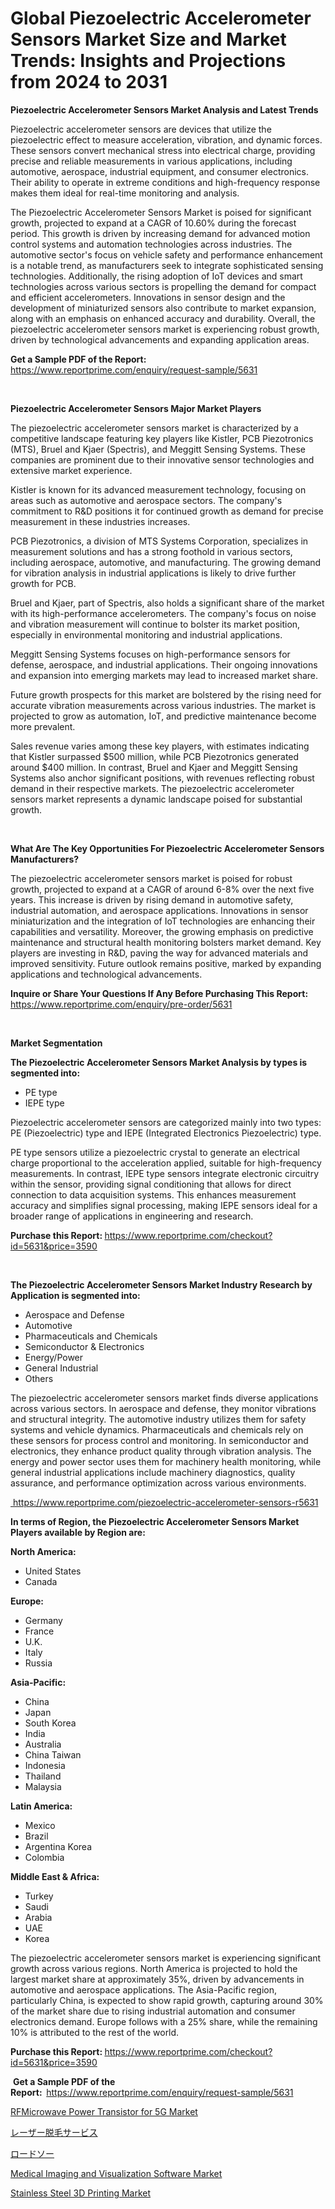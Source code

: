 <p><h1>Global Piezoelectric Accelerometer Sensors Market Size and Market Trends: Insights and Projections from 2024 to 2031</h1></p><p><strong>Piezoelectric Accelerometer Sensors Market Analysis and Latest Trends</strong></p>
<p><p>Piezoelectric accelerometer sensors are devices that utilize the piezoelectric effect to measure acceleration, vibration, and dynamic forces. These sensors convert mechanical stress into electrical charge, providing precise and reliable measurements in various applications, including automotive, aerospace, industrial equipment, and consumer electronics. Their ability to operate in extreme conditions and high-frequency response makes them ideal for real-time monitoring and analysis.</p><p>The Piezoelectric Accelerometer Sensors Market is poised for significant growth, projected to expand at a CAGR of 10.60% during the forecast period. This growth is driven by increasing demand for advanced motion control systems and automation technologies across industries. The automotive sector's focus on vehicle safety and performance enhancement is a notable trend, as manufacturers seek to integrate sophisticated sensing technologies. Additionally, the rising adoption of IoT devices and smart technologies across various sectors is propelling the demand for compact and efficient accelerometers. Innovations in sensor design and the development of miniaturized sensors also contribute to market expansion, along with an emphasis on enhanced accuracy and durability. Overall, the piezoelectric accelerometer sensors market is experiencing robust growth, driven by technological advancements and expanding application areas.</p></p>
<p><strong>Get a Sample PDF of the Report:&nbsp;</strong> <a href="https://www.reportprime.com/enquiry/request-sample/5631">https://www.reportprime.com/enquiry/request-sample/5631</a></p>
<p>&nbsp;</p>
<p><strong>Piezoelectric Accelerometer Sensors Major Market Players</strong></p>
<p><p>The piezoelectric accelerometer sensors market is characterized by a competitive landscape featuring key players like Kistler, PCB Piezotronics (MTS), Bruel and Kjaer (Spectris), and Meggitt Sensing Systems. These companies are prominent due to their innovative sensor technologies and extensive market experience.</p><p>Kistler is known for its advanced measurement technology, focusing on areas such as automotive and aerospace sectors. The company's commitment to R&D positions it for continued growth as demand for precise measurement in these industries increases.</p><p>PCB Piezotronics, a division of MTS Systems Corporation, specializes in measurement solutions and has a strong foothold in various sectors, including aerospace, automotive, and manufacturing. The growing demand for vibration analysis in industrial applications is likely to drive further growth for PCB.</p><p>Bruel and Kjaer, part of Spectris, also holds a significant share of the market with its high-performance accelerometers. The company's focus on noise and vibration measurement will continue to bolster its market position, especially in environmental monitoring and industrial applications.</p><p>Meggitt Sensing Systems focuses on high-performance sensors for defense, aerospace, and industrial applications. Their ongoing innovations and expansion into emerging markets may lead to increased market share.</p><p>Future growth prospects for this market are bolstered by the rising need for accurate vibration measurements across various industries. The market is projected to grow as automation, IoT, and predictive maintenance become more prevalent.</p><p>Sales revenue varies among these key players, with estimates indicating that Kistler surpassed $500 million, while PCB Piezotronics generated around $400 million. In contrast, Bruel and Kjaer and Meggitt Sensing Systems also anchor significant positions, with revenues reflecting robust demand in their respective markets. The piezoelectric accelerometer sensors market represents a dynamic landscape poised for substantial growth.</p></p>
<p>&nbsp;</p>
<p><strong>What Are The Key Opportunities For Piezoelectric Accelerometer Sensors Manufacturers?</strong></p>
<p><p>The piezoelectric accelerometer sensors market is poised for robust growth, projected to expand at a CAGR of around 6-8% over the next five years. This increase is driven by rising demand in automotive safety, industrial automation, and aerospace applications. Innovations in sensor miniaturization and the integration of IoT technologies are enhancing their capabilities and versatility. Moreover, the growing emphasis on predictive maintenance and structural health monitoring bolsters market demand. Key players are investing in R&D, paving the way for advanced materials and improved sensitivity. Future outlook remains positive, marked by expanding applications and technological advancements.</p></p>
<p><strong>Inquire or Share Your Questions If Any Before Purchasing This Report:</strong> <a href="https://www.reportprime.com/enquiry/pre-order/5631">https://www.reportprime.com/enquiry/pre-order/5631</a></p>
<p>&nbsp;</p>
<p><strong>Market Segmentation</strong></p>
<p><strong>The Piezoelectric Accelerometer Sensors Market Analysis by types is segmented into:</strong></p>
<p><ul><li>PE type</li><li>IEPE type</li></ul></p>
<p><p>Piezoelectric accelerometer sensors are categorized mainly into two types: PE (Piezoelectric) type and IEPE (Integrated Electronics Piezoelectric) type. </p><p>PE type sensors utilize a piezoelectric crystal to generate an electrical charge proportional to the acceleration applied, suitable for high-frequency measurements. In contrast, IEPE type sensors integrate electronic circuitry within the sensor, providing signal conditioning that allows for direct connection to data acquisition systems. This enhances measurement accuracy and simplifies signal processing, making IEPE sensors ideal for a broader range of applications in engineering and research.</p></p>
<p><strong>Purchase this Report:&nbsp;</strong><a href="https://www.reportprime.com/checkout?id=5631&price=3590">https://www.reportprime.com/checkout?id=5631&price=3590</a></p>
<p>&nbsp;</p>
<p><strong>The Piezoelectric Accelerometer Sensors Market Industry Research by Application is segmented into:</strong></p>
<p><ul><li>Aerospace and Defense</li><li>Automotive</li><li>Pharmaceuticals and Chemicals</li><li>Semiconductor & Electronics</li><li>Energy/Power</li><li>General Industrial</li><li>Others</li></ul></p>
<p><p>The piezoelectric accelerometer sensors market finds diverse applications across various sectors. In aerospace and defense, they monitor vibrations and structural integrity. The automotive industry utilizes them for safety systems and vehicle dynamics. Pharmaceuticals and chemicals rely on these sensors for process control and monitoring. In semiconductor and electronics, they enhance product quality through vibration analysis. The energy and power sector uses them for machinery health monitoring, while general industrial applications include machinery diagnostics, quality assurance, and performance optimization across various environments.</p></p>
<p><a href="https://www.reportprime.com/piezoelectric-accelerometer-sensors-r5631">&nbsp;https://www.reportprime.com/piezoelectric-accelerometer-sensors-r5631</a></p>
<p><strong>In terms of Region, the Piezoelectric Accelerometer Sensors Market Players available by Region are:</strong></p>
<p>
    <p> <strong> North America: </strong>
        <ul>
            <li>United States</li>
            <li>Canada</li>
        </ul>
        </p> 
    <p> <strong> Europe: </strong>
        <ul>
            <li>Germany</li>
            <li>France</li>
            <li>U.K.</li>
            <li>Italy</li>
            <li>Russia</li>
        </ul>
        </p> 
    <p> <strong> Asia-Pacific: </strong>
        <ul>
            <li>China</li>
            <li>Japan</li>
            <li>South Korea</li>
            <li>India</li>
            <li>Australia</li>
            <li>China Taiwan</li>
            <li>Indonesia</li>
            <li>Thailand</li>
            <li>Malaysia</li>
        </ul>
        </p> 
    <p> <strong> Latin America: </strong>
        <ul>
            <li>Mexico</li>
            <li>Brazil</li>
            <li>Argentina Korea</li>
            <li>Colombia</li>
        </ul>
        </p> 
    <p> <strong> Middle East & Africa: </strong>
        <ul>
            <li>Turkey</li>
            <li>Saudi</li>
            <li>Arabia</li>
            <li>UAE</li>
            <li>Korea</li>
        </ul>
    </p>
    </p>
<p><p>The piezoelectric accelerometer sensors market is experiencing significant growth across various regions. North America is projected to hold the largest market share at approximately 35%, driven by advancements in automotive and aerospace applications. The Asia-Pacific region, particularly China, is expected to show rapid growth, capturing around 30% of the market share due to rising industrial automation and consumer electronics demand. Europe follows with a 25% share, while the remaining 10% is attributed to the rest of the world.</p></p>
<p><strong>Purchase this Report: </strong><a href="https://www.reportprime.com/checkout?id=5631&price=3590">https://www.reportprime.com/checkout?id=5631&price=3590</a></p>
<p>&nbsp;<strong>Get a Sample PDF of the Report:&nbsp;&nbsp;</strong><a href="https://www.reportprime.com/enquiry/request-sample/5631">https://www.reportprime.com/enquiry/request-sample/5631</a></p>
<p><strong></strong></p>
<p><p><a href="https://github.com/angelajermaine/Market-Research-Report-List-5/blob/main/rfmicrowave-power-transistor-for-5g-market.md">RFMicrowave Power Transistor for 5G Market</a></p><p><a href="https://medium.com/@camron674/%E3%83%AC%E3%83%BC%E3%82%B6%E3%83%BC%E8%84%B1%E6%AF%9B%E3%82%B5%E3%83%BC%E3%83%93%E3%82%B9%E5%B8%82%E5%A0%B4%E3%81%AE%E8%A6%8F%E6%A8%A1-%E6%88%90%E9%95%B7%E3%83%88%E3%83%AC%E3%83%B3%E3%83%89-%E7%B5%B1%E8%A8%88%E3%83%87%E3%83%BC%E3%82%BF-%E4%BA%88%E6%B8%AC-2024%E5%B9%B4-2031%E5%B9%B4-480423e1636f">レーザー脱毛サービス</a></p><p><a href="https://medium.com/@camron674/%E3%82%B0%E3%83%AD%E3%83%BC%E3%83%90%E3%83%AB%E3%83%AD%E3%83%BC%E3%83%89%E3%82%BD%E3%83%BC%E5%B8%82%E5%A0%B4%E3%81%AE%E8%A6%8F%E6%A8%A1%E3%81%AF-%E6%A5%AD%E7%95%8C%E3%81%AE%E4%BA%88%E6%B8%AC%E3%81%AB%E3%82%88%E3%82%8B%E3%81%A8-2024%E5%B9%B4%E3%81%8B%E3%82%892031%E5%B9%B4%E3%81%BE%E3%81%A7%E3%81%AE%E9%96%93%E3%81%AB5-1-%E3%81%AE%E5%B9%B4%E6%88%90%E9%95%B7%E7%8E%87%E3%82%92%E7%B5%8C%E9%A8%93%E3%81%99%E3%82%8B%E3%81%93%E3%81%A8%E3%81%8C%E4%BA%88%E6%83%B3%E3%81%95%E3%82%8C%E3%81%A6%E3%81%84%E3%81%BE%E3%81%99-99eccc4d6dfa">ロードソー</a></p><p><a href="https://issuu.com/reportprime-2/docs/medical-imaging-and-visualization-s_2299c86fd9328f">Medical Imaging and Visualization Software Market</a></p><p><a href="https://www.linkedin.com/pulse/stainless-steel-3d-printing-market-size-growth-trends-industry-edznf?trackingId=hHBjMt1qQMGycDnKx64QqQ%3D%3D">Stainless Steel 3D Printing Market</a></p></p>